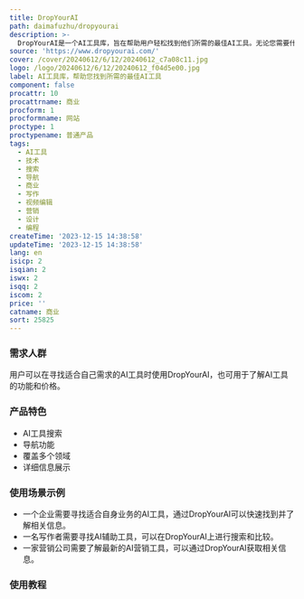 ```yaml
---
title: DropYourAI
path: daimafuzhu/dropyourai
description: >-
  DropYourAI是一个AI工具库，旨在帮助用户轻松找到他们所需的最佳AI工具。无论您需要什么样的AI工具，DropYourAI都能为您提供全面的搜索和导航功能。它提供各种AI工具，涵盖了商业、写作、视频编辑、营销、设计、编程等多个领域。用户可以轻松搜索各类AI工具，并了解价格、功能等详细信息。
source: 'https://www.dropyourai.com/'
cover: /cover/20240612/6/12/20240612_c7a08c11.jpg
logo: /logo/20240612/6/12/20240612_f04d5e00.jpg
label: AI工具库，帮助您找到所需的最佳AI工具
component: false
procattr: 10
procattrname: 商业
procform: 1
procformname: 网站
proctype: 1
proctypename: 普通产品
tags:
  - AI工具
  - 技术
  - 搜索
  - 导航
  - 商业
  - 写作
  - 视频编辑
  - 营销
  - 设计
  - 编程
createTime: '2023-12-15 14:38:58'
updateTime: '2023-12-15 14:38:58'
lang: en
isicp: 2
isqian: 2
iswx: 2
isqq: 2
iscom: 2
price: ''
catname: 商业
sort: 25825
---
```




### 需求人群
用户可以在寻找适合自己需求的AI工具时使用DropYourAI，也可用于了解AI工具的功能和价格。

### 产品特色
- AI工具搜索
- 导航功能
- 覆盖多个领域
- 详细信息展示

### 使用场景示例
- 一个企业需要寻找适合自身业务的AI工具，通过DropYourAI可以快速找到并了解相关信息。
- 一名写作者需要寻找AI辅助工具，可以在DropYourAI上进行搜索和比较。
- 一家营销公司需要了解最新的AI营销工具，可以通过DropYourAI获取相关信息。

### 使用教程


  
